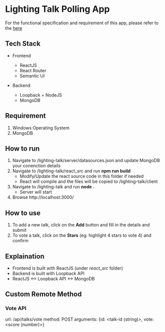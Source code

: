 # Lighting Talk Polling App

For the functional specification and requirement of this app, please refer to the [here](https://github.com/clho40/test-fullstack)

## Tech Stack
- Frontend
    - ReactJS
    - React Router
    - Semantic UI

- Backend
    - Loopback + NodeJS
    - MongoDB

## Requirement
1. Windows Operating System
2. MongoDB

## How to run
1. Navigate to /lighting-talk/server/datasources.json and update MongoDB your conenction details
2. Navigate to /lighting-talk/react_src and run **npm run build**
    - Modify/Update the react source code in this folder if needed
    - React will compile and the files will be copied to /lighting-talk/client
3. Navigate to /lighting-talk and run **node .**
    - Server will start
4. Browse http://localhost:3000/

## How to use
1. To add a new talk, click on the **Add** button and fill in the details and submit
2. To vote a talk, click on the **Stars** (eg: highlight 4 stars to vote 4) and confirm

## Explaination
- Frontend is built with ReactJS (under *react_src* folder)
- Backend is built with Loopback API
- ReactJS <-> Loopback API <-> MongoDB

## Custom Remote Method
### Vote API
url: /api/talks/vote
method: POST
arguments: {id: <talk-id (string)>, vote: <score (number)>}